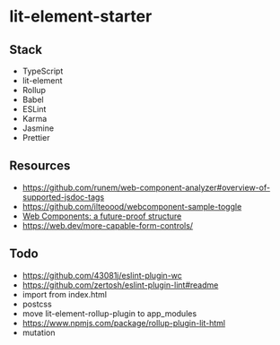 # lit-element-starter

## Stack

-   TypeScript
-   lit-element
-   Rollup
-   Babel
-   ESLint
-   Karma
-   Jasmine
-   Prettier

## Resources

-   https://github.com/runem/web-component-analyzer#overview-of-supported-jsdoc-tags
-   https://github.com/ilteoood/webcomponent-sample-toggle
-   [Web Components: a future-proof structure](https://medium.com/gft-engineering/web-components-a-future-proof-structure-5db3865fa31)
-   https://web.dev/more-capable-form-controls/

## Todo

-   https://github.com/43081j/eslint-plugin-wc
-   https://github.com/zertosh/eslint-plugin-lint#readme
-   import from index.html
-   postcss
-   move lit-element-rollup-plugin to app_modules
-   https://www.npmjs.com/package/rollup-plugin-lit-html
-   mutation
